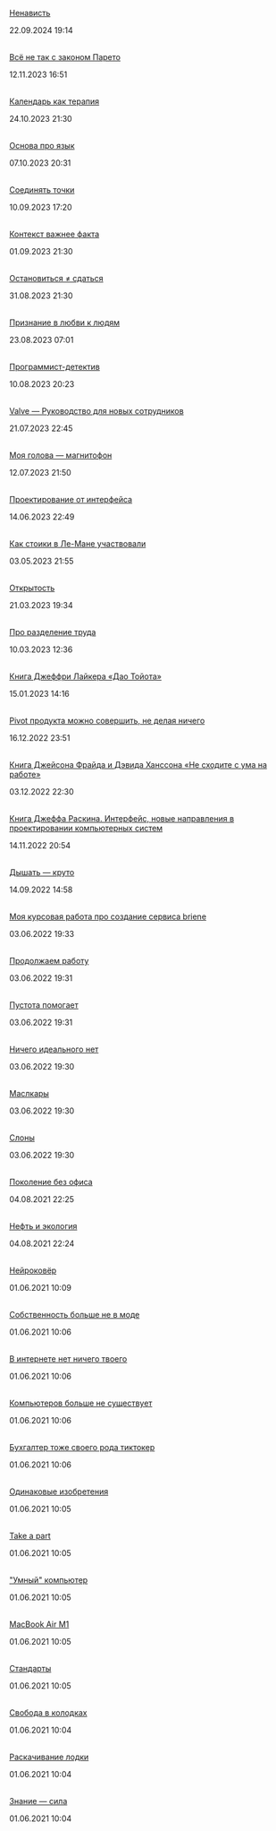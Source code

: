 [Ненависть](./hate.html)
<div class="article-publication-date">
    <time datetime="2024-09-22 19:14">22.09.2024 19:14</time>
</div>
<br>

[Всё не так с законом Парето](./pareto-is-wrong.html)
<div class="article-publication-date">
    <time datetime="2023-11-12 16:51">12.11.2023 16:51</time>
</div>
<br>

[Календарь как терапия](./calendar-as-therapy.html)
<div class="article-publication-date">
    <time datetime="2023-10-24 21:30">24.10.2023 21:30</time>
</div>
<br>

[Основа про язык](./osnova-language-1.html)
<div class="article-publication-date">
    <time datetime="2023-10-07 20:31">07.10.2023 20:31</time>
</div>
<br>

[Соединять точки](./connecting-dots.html)
<div class="article-publication-date">
    <time datetime="2023-09-10 17:20">10.09.2023 17:20</time>
</div>
<br>

[Контекст важнее факта](./context.html)
<div class="article-publication-date">
    <time datetime="2023-09-01 21:30">01.09.2023 21:30</time>
</div>
<br>

[Остановиться ≠ сдаться](./stop-give-up.html)
<div class="article-publication-date">
    <time datetime="2023-08-31 21:30">31.08.2023 21:30</time>
</div>
<br>

[Признание в любви к людям](./steve-jobs-archive.html)
<div class="article-publication-date">
    <time datetime="2023-08-23 07:01">23.08.2023 07:01</time>
</div>
<br>

[Программист-детектив](./programmer-detective.html)
<div class="article-publication-date">
    <time datetime="2023-08-10 20:23">10.08.2023 20:23</time>
</div>
<br>

[Valve — Руководство для новых сотрудников](./vavle-newcomers-guide.html)
<div class="article-publication-date">
    <time datetime="2023-07-21 22:45">21.07.2023 22:45</time>
</div>
<br>

[Моя голова — магнитофон](./my-head-is-recorder.html)
<div class="article-publication-date">
    <time datetime="2023-07-12 21:50">12.07.2023 21:50</time>
</div>
<br>

[Проектирование от интерфейса](./interface-design.html)
<div class="article-publication-date">
    <time datetime="2023-06-14 22:49">14.06.2023 22:49</time>
</div>
<br>

[Как стоики в Ле-Мане участвовали](./stoicism-le-mans.html)
<div class="article-publication-date">
    <time datetime="2023-05-03 21:55">03.05.2023 21:55</time>
</div>
<br>

[Открытость](./openness.html)
<div class="article-publication-date">
    <time datetime="2023-03-21 19:34">21.03.2023 19:34</time>
</div>
<br>

[Про разделение труда](./division-of-labor.html)
<div class="article-publication-date">
    <time datetime="2023-03-10 12:36">10.03.2023 12:36</time>
</div>
<br>

[Книга Джеффри Лайкера «Дао Тойота»](./book-jeffrey-liker-the-toyota-way.html)
<div class="article-publication-date">
    <time datetime="2023-01-15 14:16">15.01.2023 14:16</time>
</div>
<br>

[Pivot продукта можно совершить, не делая ничего](./spotify-pivot-doing-nothing.html)
<div class="article-publication-date">
    <time datetime="2022-12-16 23:51">16.12.2022 23:51</time>
</div>
<br>

[Книга Джейсона Фрайда и Дэвида Ханссона «Не сходите с ума на работе»](./book-jason-fried-and-david-hansson-it-does-not-to-be-crazy-at-work.html)
<div class="article-publication-date">
    <time datetime="2022-12-03 22:30">03.12.2022 22:30</time>
</div>
<br>

[Книга Джеффа Раскина. Интерфейс, новые направления в проектировании компьютерных систем](./book-jef-raskin-interface.html)
<div class="article-publication-date">
    <time datetime="2022-11-14 20:54">14.11.2022 20:54</time>
</div>
<br>

[Дышать — круто](./breath.html)
<div class="article-publication-date">
    <time datetime="2022-09-14 14:58">14.09.2022 14:58</time>
</div>
<br>

[Моя курсовая работа про создание сервиса briene](./coursework-briene-2022.html)
<div class="article-publication-date">
    <time datetime="2022-06-03 19:33">03.06.2022 19:33</time>
</div>
<br>

[Продолжаем работу](./work-continues.html)
<div class="article-publication-date">
    <time datetime="2022-06-03 19:31">03.06.2022 19:31</time>
</div>
<br>

[Пустота помогает](./emptyness-helps.html)
<div class="article-publication-date">
    <time datetime="2022-06-03 19:31">03.06.2022 19:31</time>
</div>
<br>

[Ничего идеального нет](./nothing-is-ideal.html)
<div class="article-publication-date">
    <time datetime="2022-06-03 19:30">03.06.2022 19:30</time>
</div>
<br>

[Маслкары](./musclecars.html)
<div class="article-publication-date">
    <time datetime="2022-06-03 19:30">03.06.2022 19:30</time>
</div>
<br>

[Слоны](./elephants.html)
<div class="article-publication-date">
    <time datetime="2022-06-03 19:30">03.06.2022 19:30</time>
</div>
<br>

[Поколение без офиса](./generation-without-office.html)
<div class="article-publication-date">
    <time datetime="2021-08-04 22:25">04.08.2021 22:25</time>
</div>
<br>

[Нефть и экология](./oil-ecology.html)
<div class="article-publication-date">
    <time datetime="2021-08-04 22:24">04.08.2021 22:24</time>
</div>
<br>

[Нейроковёр](./neural-carpet.html)
<div class="article-publication-date">
    <time datetime="2021-06-01 10:09">01.06.2021 10:09</time>
</div>
<br>

[Собственность больше не в моде](./ownership-is-out-of-fashion.html)
<div class="article-publication-date">
    <time datetime="2021-06-01 10:06">01.06.2021 10:06</time>
</div>
<br>

[В интернете нет ничего твоего](./you-dont-own-anything-in-the-internet.html)
<div class="article-publication-date">
    <time datetime="2021-06-01 10:06">01.06.2021 10:06</time>
</div>
<br>

[Компьютеров больше не существует](./computers-do-not-exist.html)
<div class="article-publication-date">
    <time datetime="2021-06-01 10:06">01.06.2021 10:06</time>
</div>
<br>

[Бухгалтер тоже своего рода тиктокер](./accountant-tiktoker.html)
<div class="article-publication-date">
    <time datetime="2021-06-01 10:06">01.06.2021 10:06</time>
</div>
<br>

[Одинаковые изобретения](./same-inventions.html)
<div class="article-publication-date">
    <time datetime="2021-06-01 10:05">01.06.2021 10:05</time>
</div>
<br>

[Take a part](./take-a-part.html)
<div class="article-publication-date">
    <time datetime="2021-06-01 10:05">01.06.2021 10:05</time>
</div>
<br>

["Умный" компьютер](./smart-computer.html)
<div class="article-publication-date">
    <time datetime="2021-06-01 10:05">01.06.2021 10:05</time>
</div>
<br>

[MacBook Air M1](./macbook-air-m1.html)
<div class="article-publication-date">
    <time datetime="2021-06-01 10:05">01.06.2021 10:05</time>
</div>
<br>

[Стандарты](./standards.html)
<div class="article-publication-date">
    <time datetime="2021-06-01 10:05">01.06.2021 10:05</time>
</div>
<br>

[Свобода в колодках](./we-need-more-good-things.html)
<div class="article-publication-date">
    <time datetime="2021-06-01 10:04">01.06.2021 10:04</time>
</div>
<br>

[Раскачивание лодки](./rocking-boat.html)
<div class="article-publication-date">
    <time datetime="2021-06-01 10:04">01.06.2021 10:04</time>
</div>
<br>

[Знание — сила](./knownledge-is-power.html)
<div class="article-publication-date">
    <time datetime="2021-06-01 10:04">01.06.2021 10:04</time>
</div>
